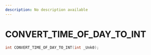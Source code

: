 ```yaml
---
description: No description available 
---
```


# CONVERT_TIME_OF_DAY_TO_INT

```cpp
int CONVERT_TIME_OF_DAY_TO_INT(int _Unk0);
```